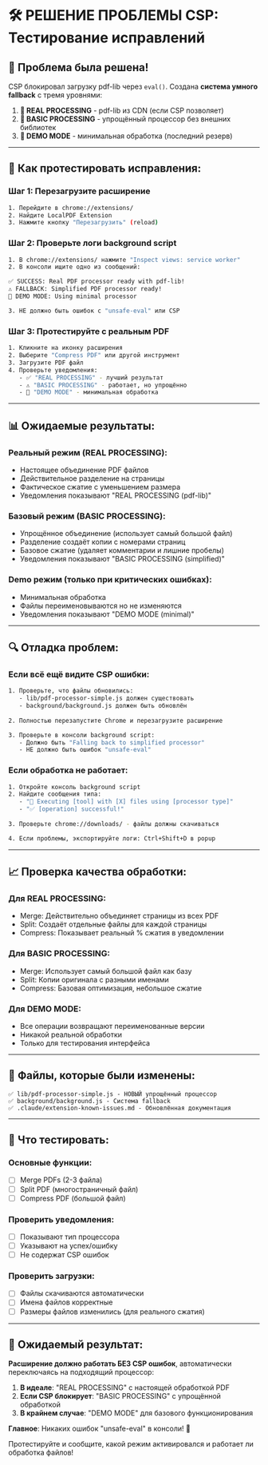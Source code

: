 # 🛠️ РЕШЕНИЕ ПРОБЛЕМЫ CSP: Тестирование исправлений

## 🎯 **Проблема была решена!**

CSP блокировал загрузку pdf-lib через `eval()`. Создана **система умного fallback** с тремя уровнями:

1. **🥇 REAL PROCESSING** - pdf-lib из CDN (если CSP позволяет)
2. **🥈 BASIC PROCESSING** - упрощённый процессор без внешних библиотек  
3. **🥉 DEMO MODE** - минимальная обработка (последний резерв)

---

## 🧪 **Как протестировать исправления:**

### **Шаг 1: Перезагрузите расширение**
```bash
1. Перейдите в chrome://extensions/
2. Найдите LocalPDF Extension
3. Нажмите кнопку "Перезагрузить" (reload)
```

### **Шаг 2: Проверьте логи background script**
```bash
1. В chrome://extensions/ нажмите "Inspect views: service worker"  
2. В консоли ищите одно из сообщений:

✅ SUCCESS: Real PDF processor ready with pdf-lib!
⚠️ FALLBACK: Simplified PDF processor ready!  
🚨 DEMO MODE: Using minimal processor

3. НЕ должно быть ошибок с "unsafe-eval" или CSP
```

### **Шаг 3: Протестируйте с реальным PDF**
```bash
1. Кликните на иконку расширения
2. Выберите "Compress PDF" или другой инструмент
3. Загрузите PDF файл  
4. Проверьте уведомления:
   - ✅ "REAL PROCESSING" - лучший результат
   - ⚠️ "BASIC PROCESSING" - работает, но упрощённо
   - 🚨 "DEMO MODE" - минимальная обработка
```

---

## 📊 **Ожидаемые результаты:**

### **Реальный режим (REAL PROCESSING):**
- Настоящее объединение PDF файлов
- Действительное разделение на страницы  
- Фактическое сжатие с уменьшением размера
- Уведомления показывают "REAL PROCESSING (pdf-lib)"

### **Базовый режим (BASIC PROCESSING):**
- Упрощённое объединение (использует самый большой файл)
- Разделение создаёт копии с номерами страниц
- Базовое сжатие (удаляет комментарии и лишние пробелы)
- Уведомления показывают "BASIC PROCESSING (simplified)"

### **Demo режим (только при критических ошибках):**
- Минимальная обработка
- Файлы переименовываются но не изменяются
- Уведомления показывают "DEMO MODE (minimal)"

---

## 🔍 **Отладка проблем:**

### **Если всё ещё видите CSP ошибки:**
```bash
1. Проверьте, что файлы обновились:
   - lib/pdf-processor-simple.js должен существовать
   - background/background.js должен быть обновлён
   
2. Полностью перезапустите Chrome и перезагрузите расширение

3. Проверьте в консоли background script:
   - Должно быть "Falling back to simplified processor"
   - НЕ должно быть ошибок "unsafe-eval"
```

### **Если обработка не работает:**
```bash
1. Откройте консоль background script
2. Найдите сообщения типа:
   - "🚀 Executing [tool] with [X] files using [processor type]"
   - "✅ [operation] successful!"
   
3. Проверьте chrome://downloads/ - файлы должны скачиваться

4. Если проблемы, экспортируйте логи: Ctrl+Shift+D в popup
```

---

## 📈 **Проверка качества обработки:**

### **Для REAL PROCESSING:**
- Merge: Действительно объединяет страницы из всех PDF
- Split: Создаёт отдельные файлы для каждой страницы
- Compress: Показывает реальный % сжатия в уведомлении

### **Для BASIC PROCESSING:**  
- Merge: Использует самый большой файл как базу
- Split: Копии оригинала с разными именами
- Compress: Базовая оптимизация, небольшое сжатие

### **Для DEMO MODE:**
- Все операции возвращают переименованные версии
- Никакой реальной обработки
- Только для тестирования интерфейса

---

## 🎯 **Файлы, которые были изменены:**

```
✅ lib/pdf-processor-simple.js - НОВЫЙ упрощённый процессор
✅ background/background.js - Система fallback  
✅ .claude/extension-known-issues.md - Обновлённая документация
```

---

## 🚀 **Что тестировать:**

### **Основные функции:**
- [ ] Merge PDFs (2-3 файла)
- [ ] Split PDF (многостраничный файл)  
- [ ] Compress PDF (большой файл)

### **Проверить уведомления:**
- [ ] Показывают тип процессора
- [ ] Указывают на успех/ошибку
- [ ] Не содержат CSP ошибок

### **Проверить загрузки:**
- [ ] Файлы скачиваются автоматически  
- [ ] Имена файлов корректные
- [ ] Размеры файлов изменились (для реального сжатия)

---

## 🎉 **Ожидаемый результат:**

**Расширение должно работать БЕЗ CSP ошибок**, автоматически переключаясь на подходящий процессор:

1. **В идеале**: "REAL PROCESSING" с настоящей обработкой PDF
2. **Если CSP блокирует**: "BASIC PROCESSING" с упрощённой обработкой  
3. **В крайнем случае**: "DEMO MODE" для базового функционирования

**Главное**: Никаких ошибок "unsafe-eval" в консоли! 🎯

Протестируйте и сообщите, какой режим активировался и работает ли обработка файлов!